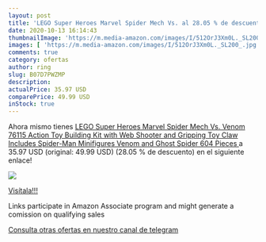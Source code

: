 ```yaml
---
layout: post
title: 'LEGO Super Heroes Marvel Spider Mech Vs. al 28.05 % de descuento'
date: 2020-10-13 16:14:43
thumbnailImage: 'https://m.media-amazon.com/images/I/512OrJ3Xm0L._SL200_.jpg'
images: [ 'https://m.media-amazon.com/images/I/512OrJ3Xm0L._SL200_.jpg' ]
comments: true
category: ofertas
author: ring
slug: B07D7PWZMP
description:
actualPrice: 35.97 USD
comparePrice: 49.99 USD
inStock: true
---
```


Ahora mismo tienes [LEGO Super Heroes Marvel Spider Mech Vs. Venom 76115 Action Toy Building Kit with Web Shooter and Gripping Toy Claw Includes Spider-Man Minifigures Venom and Ghost Spider  604 Pieces ](https://www.amazon.com/dp/B07D7PWZMP/?tag=tolees-20) a 35.97 USD (original: 49.99 USD) (28.05 %  de descuento) en el siguiente enlace!

[![](https://m.media-amazon.com/images/I/512OrJ3Xm0L._SL200_.jpg)](https://www.amazon.com/dp/B07D7PWZMP/?tag=tolees-20)

[Visítala!!!](https://www.amazon.com/dp/B07D7PWZMP/?tag=tolees-20)

Links participate in Amazon Associate program and might generate a comission on qualifying sales

[Consulta otras ofertas en nuestro canal de telegram](https://t.me/s/ofertas25)
